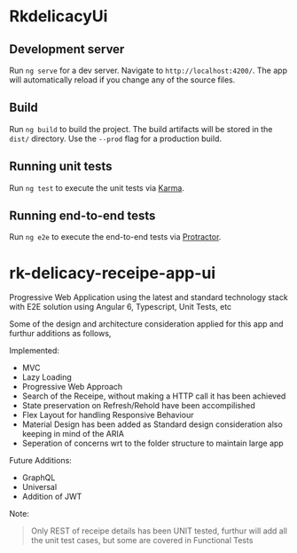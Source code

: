 # RkdelicacyUi

## Development server

Run `ng serve` for a dev server. Navigate to `http://localhost:4200/`. The app will automatically reload if you change any of the source files.

## Build

Run `ng build` to build the project. The build artifacts will be stored in the `dist/` directory. Use the `--prod` flag for a production build.

## Running unit tests

Run `ng test` to execute the unit tests via [Karma](https://karma-runner.github.io).

## Running end-to-end tests

Run `ng e2e` to execute the end-to-end tests via [Protractor](http://www.protractortest.org/).

# rk-delicacy-receipe-app-ui

Progressive Web Application using the latest and standard technology stack with E2E solution using Angular 6, Typescript, Unit Tests, etc

Some of the design and architecture consideration applied for this app and furthur additions as follows,

Implemented:
* MVC
* Lazy Loading
* Progressive Web Approach 
* Search of the Receipe, without making a HTTP call it has been achieved
* State preservation on Refresh/Rehold have been accompilished
* Flex Layout for handling Responsive Behaviour
* Material Design has been added as Standard design consideration also keeping in mind of the ARIA
* Seperation of concerns wrt to the folder structure to maintain large app

Future Additions:
* GraphQL 
* Universal
* Addition of JWT

Note:
> Only REST of receipe details has been UNIT tested, furthur will add all the unit test cases, but some are covered in Functional Tests
